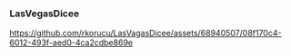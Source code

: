 ### LasVegasDicee


https://github.com/rkorucu/LasVagasDicee/assets/68940507/08f170c4-6012-493f-aed0-4ca2cdbe869e

